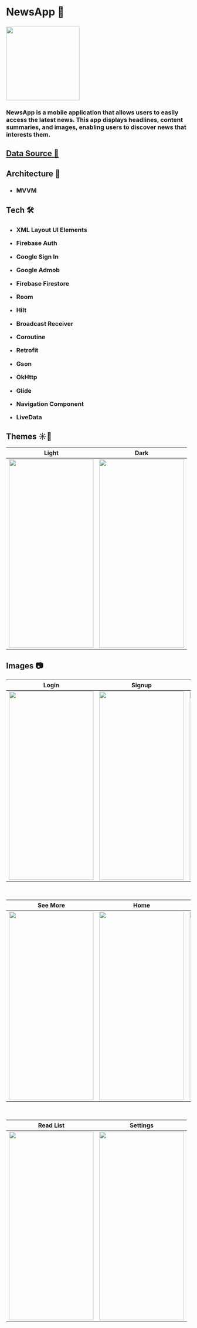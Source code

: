 <h1 align="left">NewsApp 📰 </h1>

<h3 align="left"><img src="https://i.ibb.co/zFbXW9D/news-app-logo-1.png" width="200px" height="200px"> </h3>

<h3 align="left">NewsApp is a mobile application that allows users to easily access the latest news. This app displays headlines, content summaries, and images, enabling users to discover news that interests them.</h3>

<h2 align="left"><a href="https://www.thenewsapi.com">Data Source 🔗</a></h2>


<h2 align="left">Architecture 📐</h2>

<h3 align="left">

- MVVM

</h3>

<h2 align="left">Tech 🛠️</h2>

<h3 align="left">

- XML Layout UI Elements

- Firebase Auth

- Google Sign In

- Google Admob

- Firebase Firestore

- Room

- Hilt

- Broadcast Receiver

- Coroutine

- Retrofit

- Gson

- OkHttp

- Glide

- Navigation Component

- LiveData

</h3>

<h2 align="left">Themes ☀️🌙</h2>

| Light  | Dark |
| ----- | ------------ | 
|<img src="https://i.ibb.co/jD9XP0F/New-Home.png" width="230.4" height="512"/>|<img src="https://i.ibb.co/5nFMt8f/New-Home-Dark.png" width="230.4" height="512"/>

<h2 align="left">Images 📷</h2>


| Login  | Signup | Detail |
| ----- | ------------ | ------------ |
|<img src="https://i.ibb.co/hHtnV74/Login-Fragment.png" width="230.4" height="512"/>|<img src="https://i.ibb.co/9vsC7nr/Signup-Fragment.png" width="230.4" height="512"/>|<img src="https://i.ibb.co/VpYDqHq/Screenshot-20240717-191343.png" width="230.4" height="512"/>

</br>

| See More  | Home | Search |
| ----- | ------------ | ------------ |
|<img src="https://i.ibb.co/GTxHvTs/Screenshot-20240717-191250.png" width="230.4" height="512"/>|<img src="https://i.ibb.co/jD9XP0F/New-Home.png" width="230.4" height="512"/>|<img src="https://i.ibb.co/d4dnbZv/New-Search.png" width="230.4" height="512"/>

</br>

| Read List | Settings |
| ----- | ------------ |
| <img src="https://i.ibb.co/1dPy2Yf/New-Read.png" width="230.4" height="512"/> | <img src="https://i.ibb.co/f8d4Dq5/new-seettings.png" width="230.4" height="512"/> |

